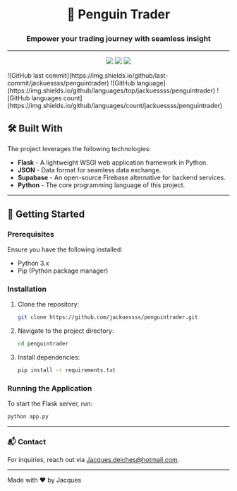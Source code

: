 # <p align="center">🐧 Penguin Trader</p>
### <p align="center">Empower your trading journey with seamless insight</p>

---

<p align="center">
  <img src="https://img.shields.io/github/last-commit/jackuessss/penguintrader" />
  <img src="https://img.shields.io/github/languages/top/jackuessss/penguintrader" />
  <img src="https://img.shields.io/github/languages/count/jackuessss/penguintrader" />
</p>
![GitHub last commit](https://img.shields.io/github/last-commit/jackuessss/penguintrader)
![GitHub language](https://img.shields.io/github/languages/top/jackuessss/penguintrader)
![GitHub languages count](https://img.shields.io/github/languages/count/jackuessss/penguintrader)    

## 🛠 Built With

The project leverages the following technologies:

- **Flask** - A lightweight WSGI web application framework in Python.
- **JSON** - Data format for seamless data exchange.
- **Supabase** - An open-source Firebase alternative for backend services.
- **Python** - The core programming language of this project.

---

## 🚀 Getting Started

### Prerequisites
Ensure you have the following installed:
- Python 3.x
- Pip (Python package manager)

### Installation
1. Clone the repository:
   ```sh
   git clone https://github.com/jackuessss/penguintrader.git
   ```
2. Navigate to the project directory:
   ```sh
   cd penguintrader
   ```
3. Install dependencies:
   ```sh
   pip install -r requirements.txt
   ```

### Running the Application
To start the Flask server, run:
```sh
python app.py
```

---


### 📬 Contact
For inquiries, reach out via [Jacques.deiches@hotmail.com](mailto:Jacques.deiches@hotmail.com).

---

Made with ❤️ by Jacques
